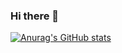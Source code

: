 ### Hi there 👋

[![Anurag's GitHub stats](https://github-readme-stats.vercel.app/apihukurou82=anuraghazra)](https://github.com/anuraghazra/github-readme-stats)
